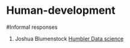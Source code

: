 # Human-development

#Informal responses
1. Joshua Blumenstock [Humbler Data science](blumenstock.html)
